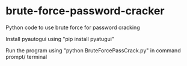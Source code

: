 # brute-force-password-cracker
Python code to use brute force for password cracking


Install pyautogui using "pip install pyatugui"

Run the program using "python BruteForcePassCrack.py" in command prompt/ terminal
